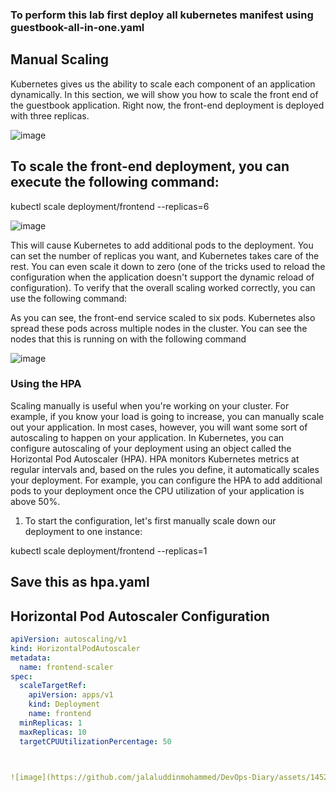 ### To perform this lab first deploy all kubernetes manifest using guestbook-all-in-one.yaml

## Manual Scaling

Kubernetes gives us the ability to scale each component of an application dynamically. In this section, we will show you how to scale the front end of the guestbook application. Right now, the front-end deployment is deployed with three replicas.

![image](https://github.com/jalaluddinmohammed/DevOps-Diary/assets/145260536/455f9710-3820-4ae2-b488-91e801a293b9)

## To scale the front-end deployment, you can execute the following command:

kubectl scale deployment/frontend --replicas=6

![image](https://github.com/jalaluddinmohammed/DevOps-Diary/assets/145260536/755f2699-e52f-4688-b688-6f9e7b98e6e8)

This will cause Kubernetes to add additional pods to the deployment. You can set the number of replicas you want, and Kubernetes takes care of the rest. You can even scale it down to zero (one of the tricks used to reload the configuration when the application doesn't support the dynamic reload of configuration). To verify that the overall scaling worked correctly, you can use the following command:

As you can see, the front-end service scaled to six pods. Kubernetes also spread these pods across multiple nodes in the cluster. You can see the nodes that this is running on with the following command

![image](https://github.com/jalaluddinmohammed/DevOps-Diary/assets/145260536/13b089da-0dec-4d47-ac1f-19882c4edd23)


### Using the HPA
Scaling manually is useful when you're working on your cluster. 
For example, if you know your load is going to increase, you can manually scale out your application.
In most cases, however, you will want some sort of autoscaling to happen on your application. In Kubernetes, you can configure autoscaling of your deployment using an object called the Horizontal Pod Autoscaler (HPA).
HPA monitors Kubernetes metrics at regular intervals and, based on the rules you define, it automatically scales your deployment. For example, you can configure the HPA to add additional pods to your deployment once the CPU utilization of your application is above 50%.

1. To start the configuration, let's first manually scale down our deployment to
one instance:

kubectl scale deployment/frontend --replicas=1

## Save this as hpa.yaml

## Horizontal Pod Autoscaler Configuration

```yaml
apiVersion: autoscaling/v1
kind: HorizontalPodAutoscaler
metadata:
  name: frontend-scaler
spec:
  scaleTargetRef:
    apiVersion: apps/v1
    kind: Deployment
    name: frontend 
  minReplicas: 1
  maxReplicas: 10
  targetCPUUtilizationPercentage: 50



![image](https://github.com/jalaluddinmohammed/DevOps-Diary/assets/145260536/1bee2635-e08f-4de9-8a0f-e7e3a6965008)


